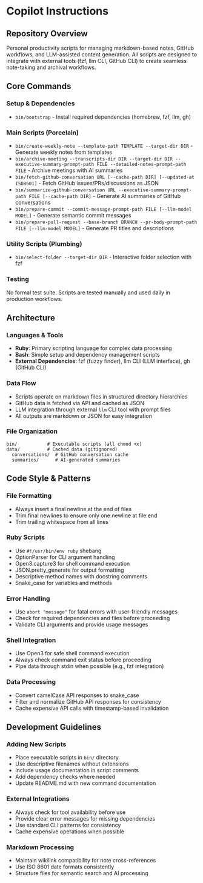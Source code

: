 # Copilot Instructions

## Repository Overview

Personal productivity scripts for managing markdown-based notes, GitHub workflows, and LLM-assisted content generation. All scripts are designed to integrate with external tools (fzf, llm CLI, GitHub CLI) to create seamless note-taking and archival workflows.

## Core Commands

### Setup & Dependencies
- `bin/bootstrap` - Install required dependencies (homebrew, fzf, llm, gh)

### Main Scripts (Porcelain)
- `bin/create-weekly-note --template-path TEMPLATE --target-dir DIR` - Generate weekly notes from templates
- `bin/archive-meeting --transcripts-dir DIR --target-dir DIR --executive-summary-prompt-path FILE --detailed-notes-prompt-path FILE` - Archive meetings with AI summaries
- `bin/fetch-github-conversation URL [--cache-path DIR] [--updated-at ISO8601]` - Fetch GitHub issues/PRs/discussions as JSON
- `bin/summarize-github-conversation URL --executive-summary-prompt-path FILE [--cache-path DIR]` - Generate AI summaries of GitHub conversations
- `bin/prepare-commit --commit-message-prompt-path FILE [--llm-model MODEL]` - Generate semantic commit messages
- `bin/prepare-pull-request --base-branch BRANCH --pr-body-prompt-path FILE [--llm-model MODEL]` - Generate PR titles and descriptions

### Utility Scripts (Plumbing)
- `bin/select-folder --target-dir DIR` - Interactive folder selection with fzf

### Testing
No formal test suite. Scripts are tested manually and used daily in production workflows.

## Architecture

### Languages & Tools
- **Ruby**: Primary scripting language for complex data processing
- **Bash**: Simple setup and dependency management scripts
- **External Dependencies**: fzf (fuzzy finder), llm CLI (LLM interface), gh (GitHub CLI)

### Data Flow
- Scripts operate on markdown files in structured directory hierarchies
- GitHub data is fetched via API and cached as JSON
- LLM integration through external `llm` CLI tool with prompt files
- All outputs are markdown or JSON for easy integration

### File Organization
```
bin/           # Executable scripts (all chmod +x)
data/          # Cached data (gitignored)
  conversations/  # GitHub conversation cache
  summaries/      # AI-generated summaries
```

## Code Style & Patterns

### File Formatting
- Always insert a final newline at the end of files
- Trim final newlines to ensure only one newline at file end
- Trim trailing whitespace from all lines

### Ruby Scripts
- Use `#!/usr/bin/env ruby` shebang
- OptionParser for CLI argument handling
- Open3.capture3 for shell command execution
- JSON.pretty_generate for output formatting
- Descriptive method names with docstring comments
- Snake_case for variables and methods

### Error Handling
- Use `abort "message"` for fatal errors with user-friendly messages
- Check for required dependencies and files before proceeding
- Validate CLI arguments and provide usage messages

### Shell Integration
- Use Open3 for safe shell command execution
- Always check command exit status before proceeding
- Pipe data through stdin when possible (e.g., fzf integration)

### Data Processing
- Convert camelCase API responses to snake_case
- Filter and normalize GitHub API responses for consistency
- Cache expensive API calls with timestamp-based invalidation

## Development Guidelines

### Adding New Scripts
- Place executable scripts in `bin/` directory
- Use descriptive filenames without extensions
- Include usage documentation in script comments
- Add dependency checks where needed
- Update README.md with new command documentation

### External Integrations
- Always check for tool availability before use
- Provide clear error messages for missing dependencies
- Use standard CLI patterns for consistency
- Cache expensive operations when possible

### Markdown Processing
- Maintain wikilink compatibility for note cross-references
- Use ISO 8601 date formats consistently
- Structure files for semantic search and AI processing
